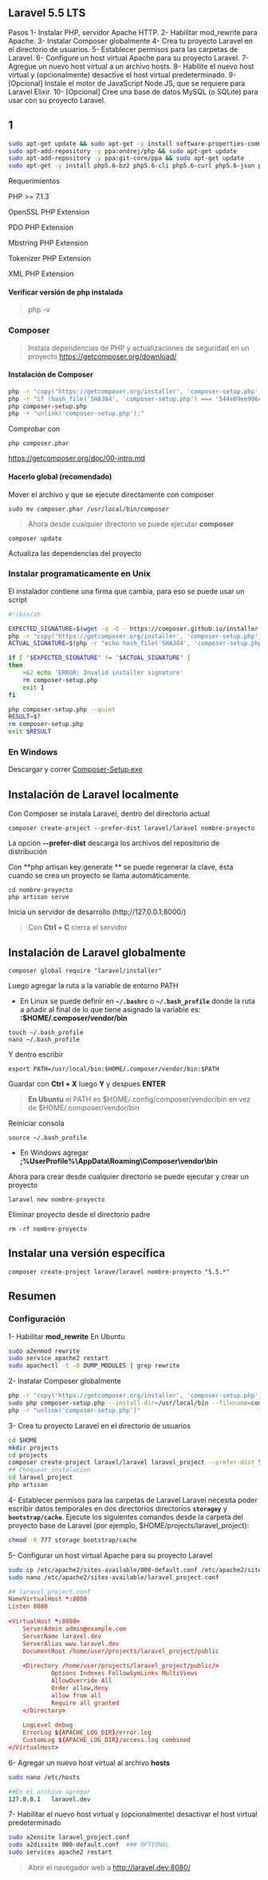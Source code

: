 ## Laravel 5.5 LTS

Pasos
1- Instalar PHP, servidor Apache HTTP.
2- Habilitar mod_rewrite para Apache.
3- Instalar Composer globalmente
4- Crea tu proyecto Laravel en el directorio de usuarios.
5- Establecer permisos para las carpetas de Laravel.
6- Configure un host virtual Apache para su proyecto Laravel.
7- Agregue un nuevo host virtual a un archivo hosts.
8- Habilite el nuevo host virtual y (opcionalmente) desactive el host virtual predeterminado.
9- [Opcional] Instale el motor de JavaScript Node.JS, que se requiere para Laravel Elixir.
10- [Opcional] Cree una base de datos MySQL (o SQLite) para usar con su proyecto Laravel.

## 1
```sh
sudo apt-get update && sudo apt-get -y install software-properties-common python-software-properties
sudo apt-add-repository -y ppa:ondrej/php && sudo apt-get update
sudo apt-add-repository -y ppa:git-core/ppa && sudo apt-get update
sudo apt-get -y install php5.6-bz2 php5.6-cli php5.6-curl php5.6-json php5.6-mbstring php5.6-mcrypt php5.6-mysql php5.6-readline php5.6-sqlite3 php5.6-xml php5.6-xsl php5.6-zip php-xdebug apache2 libapache2-mod-php5.6 git curl
```
Requerimientos

PHP >= 7.1.3

OpenSSL PHP Extension

PDO PHP Extension

Mbstring PHP Extension

Tokenizer PHP Extension

XML PHP Extension

#### Verificar versión de php instalada
>php -v


### Composer 
> Instala dependencias de PHP y actualizaciones de seguridad en un proyecto
<https://getcomposer.org/download/>

#### Instalación de Composer
```sh
php -r "copy('https://getcomposer.org/installer', 'composer-setup.php');"
php -r "if (hash_file('SHA384', 'composer-setup.php') === '544e09ee996cdf60ece3804abc52599c22b1f40f4323403c44d44fdfdd586475ca9813a858088ffbc1f233e9b180f061') { echo 'Installer verified'; } else { echo 'Installer corrupt'; unlink('composer-setup.php'); } echo PHP_EOL;"
php composer-setup.php
php -r "unlink('composer-setup.php');"
```

Comprobar con
```
php composer.phar
```


https://getcomposer.org/doc/00-intro.md

#### Hacerlo global (recomendado)
Mover el archivo y que se ejecute directamente con composer

```
sudo mv composer.phar /usr/local/bin/composer
```

> Ahora desde cualquier directorio se puede ejecutar **composer**
```
composer update
```
Actualiza las dependencias del proyecto


### Instalar programaticamente en Unix
El instalador contiene una firma que cambia, para eso se puede usar un script
```sh
#!/bin/sh

EXPECTED_SIGNATURE=$(wget -q -O - https://composer.github.io/installer.sig)
php -r "copy('https://getcomposer.org/installer', 'composer-setup.php');"
ACTUAL_SIGNATURE=$(php -r "echo hash_file('SHA384', 'composer-setup.php');")

if [ "$EXPECTED_SIGNATURE" != "$ACTUAL_SIGNATURE" ]
then
    >&2 echo 'ERROR: Invalid installer signature'
    rm composer-setup.php
    exit 1
fi

php composer-setup.php --quiet
RESULT=$?
rm composer-setup.php
exit $RESULT
```

### En Windows
Descargar y correr [Composer-Setup.exe](https://getcomposer.org/Composer-Setup.exe)


## Instalación de Laravel localmente
Con Composer se instala Laravel, dentro del directorio actual

```
composer create-project --prefer-dist laravel/laravel nombre-proyecto
```
La opción **--prefer-dist** descarga los archivos del repositorio de distribución

Con **php artisan key:generate ** se puede regenerar la clave, ésta cuando se crea un proyecto se llama automáticamente.

```
cd nombre-proyecto
php artisan serve
```
Inicia un servidor de desarrollo (http;//127.0.0.1;8000/)
> Con **Ctrl + C** cierra el servidor

## Instalación de Laravel globalmente

```
composer global require "laravel/installer"
```

Luego agregar la ruta a la variable de entorno PATH

- En Linux se puede definir en **`~/.bashrc`** o **`~/.bash_profile`** donde la ruta a añadir al final de lo que tiene asignado la variable es: **:$HOME/.composer/vendor/bin**
```
touch ~/.bash_profile
nano ~/.bash_profile
```
Y dentro escribir
```
export PATH=/usr/local/bin:$HOME/.composer/vendor/bin:$PATH
```
Guardar con **Ctrl + X** luego **Y** y despues **ENTER**
> **En Ubuntu** el PATH es $HOME/.config/composer/vendor/bin en vez de $HOME/.composer/vendor/bin

Reiniciar consola
```
source ~/.bash_profile
```

- En Windows agregar **;%UserProfile%\AppData\Roaming\Composer\vendor\bin**


Ahora para crear desde cualquier directorio se puede ejecutar y crear un proyecto

```
laravel new nombre-proyecto
```

Eliminar proyecto desde el directorio padre
```
rm -rf nombre-proyecto
```

## Instalar una versión específica

```
composer create-project larave/laravel nombre-proyecto "5.5.*"
```

## Resumen

### Configuración

1- Habilitar **mod_rewrite**
En Ubuntu
```sh
sudo a2enmod rewrite
sudo service apache2 restart
sudo apachectl -t -D DUMP_MODULES | grep rewrite
```

2- Instalar Composer globalmente
```sh
php -r "copy('https://getcomposer.org/installer', 'composer-setup.php')"
sudo php composer-setup.php --install-dir=/usr/local/bin --filename=composer
php -r "unlink('composer-setup.php')"
```

3- Crea tu proyecto Laravel en el directorio de usuarios
```sh
cd $HOME
mkdir projects
cd projects
composer create-project laravel/laravel laravel_project --prefer-dist 5.5.*
## Chequear instalacion
cd laravel_project
php artisan
```

4- Establecer permisos para las carpetas de Laravel
Laravel necesita poder escribir datos temporales en dos directorios directorios **`storagey`** y **`bootstrap/cache`**. 
Ejecute los siguientes comandos desde la carpeta del proyecto base de Laravel (por ejemplo, $HOME/projects/laravel_project):
```sh
chmod -R 777 storage bootstrap/cache
```

5- Configurar un host virtual Apache para su proyecto Laravel
```sh
sudo cp /etc/apache2/sites-available/000-default.conf /etc/apache2/sites-available/laravel_project.conf
sudo nano /etc/apache2/sites-available/laravel_project.conf
```

```conf
## laravel_project.conf
NameVirtualHost *:8080
Listen 8080
 
<VirtualHost *:8080>
    ServerAdmin admin@example.com
    ServerName laravel.dev
    ServerAlias www.laravel.dev
    DocumentRoot /home/user/projects/laravel_project/public
     
    <Directory /home/user/projects/laravel_project/public/>
            Options Indexes FollowSymLinks MultiViews
            AllowOverride All
            Order allow,deny
            allow from all
            Require all granted
    </Directory>
     
    LogLevel debug
    ErrorLog ${APACHE_LOG_DIR}/error.log
    CustomLog ${APACHE_LOG_DIR}/access.log combined
</VirtualHost>
```

6- Agregar un nuevo host virtual al archivo **hosts**
```sh
sudo nano /etc/hosts

##En el archivo agregar
127.0.0.1   laravel.dev
```

7- Habilitar el nuevo host virtual y (opcionalmente) desactivar el host virtual predeterminado
```sh
sudo a2ensite laravel_project.conf
sudo a2dissite 000-default.conf  ### OPTIONAL
sudo services apache2 restart
```
> Abrir el navegador web a http://laravel.dev:8080/ 




